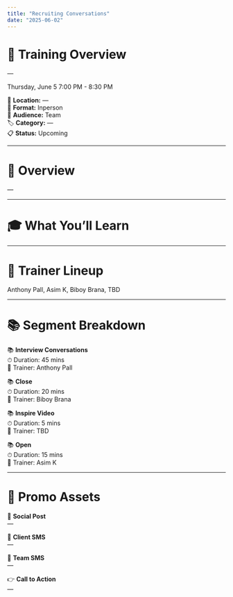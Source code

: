 ```yaml
---
title: "Recruiting Conversations"
date: "2025-06-02"
---
```


# 📝 Training Overview

—

Thursday, June 5
7:00 PM - 8:30 PM


📍 **Location:** —  
🎯 **Format:** Inperson  
👥 **Audience:** Team  
🏷 **Category:** —  
📋 **Status:** Upcoming  

---

# 📄 Overview

—

---

# 🎓 What You’ll Learn



---

# 👥 Trainer Lineup

Anthony Pall, Asim K, Biboy Brana, TBD 

---

# 📚 Segment Breakdown

📚 **Interview Conversations**  
⏱ Duration: 45 mins  
👤 Trainer: Anthony Pall

📚 **Close**  
⏱ Duration: 20 mins  
👤 Trainer: Biboy Brana

📚 **Inspire Video**  
⏱ Duration: 5 mins  
👤 Trainer: TBD

📚 **Open**  
⏱ Duration: 15 mins  
👤 Trainer: Asim K

---

# 📣 Promo Assets

📢 **Social Post**  
—

📨 **Client SMS**  
—

👥 **Team SMS**  
—

👉 **Call to Action**  
—

